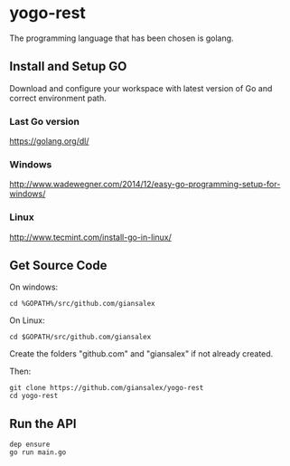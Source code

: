 
# yogo-rest

The programming language that has been chosen is golang.

## Install and Setup GO
Download and configure your workspace with latest version of Go and correct environment path.

### Last Go version
https://golang.org/dl/

### Windows
http://www.wadewegner.com/2014/12/easy-go-programming-setup-for-windows/

### Linux
http://www.tecmint.com/install-go-in-linux/

## Get Source Code
On windows:
```
cd %GOPATH%/src/github.com/giansalex
```

On Linux:
```
cd $GOPATH/src/github.com/giansalex
```

Create the folders "github.com" and "giansalex" if not already created.

Then:
```
git clone https://github.com/giansalex/yogo-rest
cd yogo-rest
```

## Run the API
```
dep ensure
go run main.go
```
